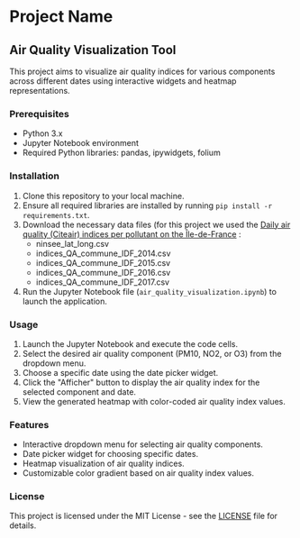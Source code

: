 # Project Name

## Air Quality Visualization Tool

This project aims to visualize air quality indices for various components across different dates using interactive widgets and heatmap representations.

### Prerequisites
- Python 3.x
- Jupyter Notebook environment
- Required Python libraries: pandas, ipywidgets, folium

### Installation
1. Clone this repository to your local machine.
2. Ensure all required libraries are installed by running `pip install -r requirements.txt`.
3. Download the necessary data files (for this project we used the [Daily air quality (Citeair) indices per pollutant on the Île-de-France](https://data.europa.eu/data/datasets/5a4651eb88ee380bb9eff81e?locale=en) :
    - ninsee_lat_long.csv
    - indices_QA_commune_IDF_2014.csv
    - indices_QA_commune_IDF_2015.csv
    - indices_QA_commune_IDF_2016.csv
    - indices_QA_commune_IDF_2017.csv
4. Run the Jupyter Notebook file (`air_quality_visualization.ipynb`) to launch the application.

### Usage
1. Launch the Jupyter Notebook and execute the code cells.
2. Select the desired air quality component (PM10, NO2, or O3) from the dropdown menu.
3. Choose a specific date using the date picker widget.
4. Click the "Afficher" button to display the air quality index for the selected component and date.
5. View the generated heatmap with color-coded air quality index values.

### Features
- Interactive dropdown menu for selecting air quality components.
- Date picker widget for choosing specific dates.
- Heatmap visualization of air quality indices.
- Customizable color gradient based on air quality index values.


### License
This project is licensed under the MIT License - see the [LICENSE](LICENSE) file for details.
